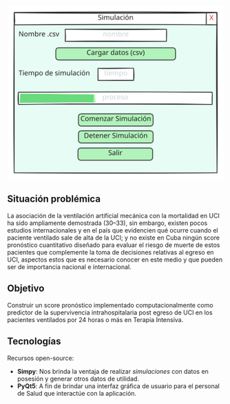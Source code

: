 <p align="center"> <img src="modelos UI/modelo_ventana_simulacion_v1.0.svg" alt="modelo" /> </p>

## Situación problémica
La asociación de la ventilación artificial mecánica con la mortalidad en UCI ha sido ampliamente demostrada (30–33), sin embargo, existen pocos estudios internacionales y en el país que evidencien qué ocurre cuando el paciente ventilado sale de alta de la UCI; y no existe en Cuba ningún score pronóstico cuantitativo diseñado para evaluar el riesgo de muerte de estos pacientes que complemente la toma de decisiones relativas al egreso en UCI, aspectos estos que es necesario conocer en este medio y que pueden ser de importancia nacional e internacional.

## Objetivo
Construir un score pronóstico implementado computacionalmente como predictor de la supervivencia intrahospitalaria post egreso de UCI en los pacientes ventilados por 24 horas o más en Terapia Intensiva.

## Tecnologías
Recursos open-source:
- **Simpy**: Nos brinda la ventaja de realizar _simulaciones_ con datos en posesión y generar otros datos de utilidad.
- **PyQt5**: A fin de brindar una interfaz gráfica de usuario para el personal de Salud que interactúe con la aplicación.
